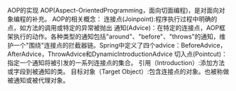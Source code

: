 AOP的实现
AOP(Aspect-OrientedProgramming，面向切面编程)，是对面向对象编程的补充。
AOP的相关概念：
连接点(Joinpoint):程序执行过程中明确的点，如方法的调用或特定的异常被抛出
通知(Advice)：在特定的连接点，AOP框架执行的动作。各种类型的通知包括"around"、"before"、"throws"的通知，维护一个"围绕"连接点的拦截器链。Spring中定义了四个advice：BeforeAdvice，AfterAdvice，ThrowAdvice和DynamicIntroductionAdvice
切入点(Pointcut)：指定一个通知将被引发的一系列连接点的集合。
引用（Introduction）:添加方法或字段到被通知的类。
目标对象（Target Object）:包含连接点的对象。也被称做被通知或被代理对象。